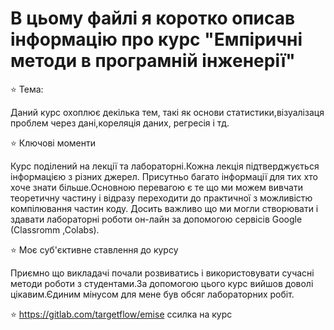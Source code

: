 # В цьому файлі я коротко описав інформацію про курс "Емпіричні методи в програмній інженерії"
:star: Тема:

Даний курс охоплює декілька тем, такі як основи статистики,візуалізаця проблем через дані,кореляція даних,
регресія і тд.

:star: Ключові моменти

Курс поділений на лекції та лабораторні.Кожна лекція підтверджується інформацією з різних джерел.
Присутньо багато інформації для тих хто хоче знати більше.Основною перевагою є те що ми можем 
вивчати теоретичну частину і відразу переходити до практичної з можливістю компілювання частин коду.
Досить важливо що ми могли створювати  і здавати лабораторні роботи он-лайн за допомогою сервісів Google
(Classromm ,Colabs).

:star: Моє суб'єктивне ставлення до курсу

Приємно що викладачі почали розвиватись і використовувати сучасні методи роботи з студентами.За допомогою цього 
курс вийшов доволі цікавим.Єдиним мінусом для мене був обсяг лабораторних робіт.

:star: https://gitlab.com/targetflow/emise ссилка на курс
